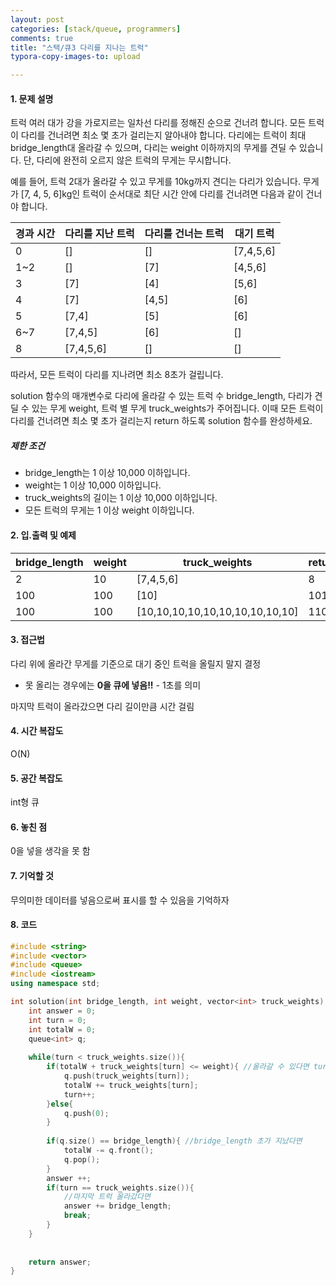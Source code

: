 ```yaml
---
layout: post
categories: [stack/queue, programmers]
comments: true
title: "스택/큐3 다리를 지나는 트럭"
typora-copy-images-to: upload

---
```


#### 1. 문제 설명

트럭 여러 대가 강을 가로지르는 일차선 다리를 정해진 순으로 건너려 합니다. 모든 트럭이 다리를 건너려면 최소 몇 초가 걸리는지 알아내야 합니다. 다리에는 트럭이 최대 bridge_length대 올라갈 수 있으며, 다리는 weight 이하까지의 무게를 견딜 수 있습니다. 단, 다리에 완전히 오르지 않은 트럭의 무게는 무시합니다.

예를 들어, 트럭 2대가 올라갈 수 있고 무게를 10kg까지 견디는 다리가 있습니다. 무게가 [7, 4, 5, 6]kg인 트럭이 순서대로 최단 시간 안에 다리를 건너려면 다음과 같이 건너야 합니다.

| 경과 시간 | 다리를 지난 트럭 | 다리를 건너는 트럭 | 대기 트럭 |
| --------- | ---------------- | ------------------ | --------- |
| 0         | []               | []                 | [7,4,5,6] |
| 1~2       | []               | [7]                | [4,5,6]   |
| 3         | [7]              | [4]                | [5,6]     |
| 4         | [7]              | [4,5]              | [6]       |
| 5         | [7,4]            | [5]                | [6]       |
| 6~7       | [7,4,5]          | [6]                | []        |
| 8         | [7,4,5,6]        | []                 | []        |

따라서, 모든 트럭이 다리를 지나려면 최소 8초가 걸립니다.

solution 함수의 매개변수로 다리에 올라갈 수 있는 트럭 수 bridge_length, 다리가 견딜 수 있는 무게 weight, 트럭 별 무게 truck_weights가 주어집니다. 이때 모든 트럭이 다리를 건너려면 최소 몇 초가 걸리는지 return 하도록 solution 함수를 완성하세요.

##### 제한 조건

- bridge_length는 1 이상 10,000 이하입니다.
- weight는 1 이상 10,000 이하입니다.
- truck_weights의 길이는 1 이상 10,000 이하입니다.
- 모든 트럭의 무게는 1 이상 weight 이하입니다.

#### 2. 입.출력 및 예제

| bridge_length | weight | truck_weights                   | return |
| ------------- | ------ | ------------------------------- | ------ |
| 2             | 10     | [7,4,5,6]                       | 8      |
| 100           | 100    | [10]                            | 101    |
| 100           | 100    | [10,10,10,10,10,10,10,10,10,10] | 110    |

#### 3. 접근법

다리 위에 올라간 무게를 기준으로 대기 중인 트럭을 올릴지 말지 결정

- 못 올리는 경우에는 **0을 큐에 넣음!!** - 1초를 의미

마지막 트럭이 올라갔으면 다리 길이만큼 시간 걸림

#### 4. 시간 복잡도

O(N)

#### 5. 공간 복잡도

int형 큐

#### 6. 놓친 점

0을 넣을 생각을 못 함

#### 7. 기억할 것

무의미한 데이터를 넣음으로써 표시를 할 수 있음을 기억하자

#### 8. 코드

```c++
#include <string>
#include <vector>
#include <queue>
#include <iostream>
using namespace std;

int solution(int bridge_length, int weight, vector<int> truck_weights) {
    int answer = 0;
    int turn = 0;
    int totalW = 0;
    queue<int> q;
    
    while(turn < truck_weights.size()){
        if(totalW + truck_weights[turn] <= weight){ //올라갈 수 있다면 turn번째 트럭 올리기
            q.push(truck_weights[turn]);
            totalW += truck_weights[turn];
            turn++;
        }else{
            q.push(0);
        }
        
        if(q.size() == bridge_length){ //bridge_length 초가 지났다면
            totalW -= q.front();
            q.pop();
        }
        answer ++;
        if(turn == truck_weights.size()){
            //마지막 트럭 올라갔다면
            answer += bridge_length;
            break;
        }
    }
    
    
    return answer;
}
```

